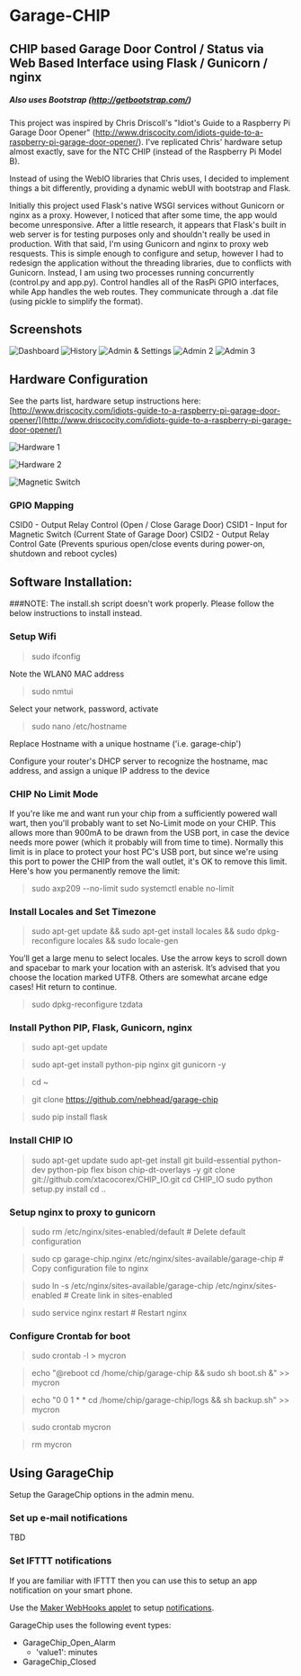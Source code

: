 # Garage-CHIP

## CHIP based Garage Door Control / Status via Web Based Interface using Flask / Gunicorn / nginx
##### Also uses Bootstrap (http://getbootstrap.com/)

This project was inspired by Chris Driscoll's "Idiot's Guide to a Raspberry Pi Garage Door Opener" (http://www.driscocity.com/idiots-guide-to-a-raspberry-pi-garage-door-opener/).  I've replicated Chris' hardware setup almost exactly, save for the NTC CHIP (instead of the Raspberry Pi Model B).  

Instead of using the WebIO libraries that Chris uses, I decided to implement things a bit differently, providing a dynamic webUI with bootstrap and Flask.  

Initially this project used Flask's native WSGI services without Gunicorn or nginx as a proxy.  However, I noticed that after some time, the app would become unresponsive.  After a little research, it appears that Flask's built in web server is for testing purposes only and shouldn't really be used in production.  With that said, I'm using Gunicorn and nginx to proxy web resquests.  This is simple enough to configure and setup, however I had to redesign the application without the threading libraries, due to conflicts with Gunicorn.  Instead, I am using two processes running concurrently (control.py and app.py).  Control handles all of the RasPi GPIO interfaces, while App handles the web routes.  They communicate through a .dat file (using pickle to simplify the format).  

## Screenshots

![Dashboard](static/img/screenshots/Screenshot_20170611-084236.jpg)
![History](static/img/screenshots/Screenshot_20170611-084304.jpg)
![Admin & Settings](static/img/screenshots/Screenshot_20170611-084315.jpg)
![Admin 2](static/img/screenshots/Screenshot_20170611-084344.jpg)
![Admin 3](static/img/screenshots/Screenshot_20170611-084356.jpg)

## Hardware Configuration
See the parts list, hardware setup instructions here: [http://www.driscocity.com/idiots-guide-to-a-raspberry-pi-garage-door-opener/](http://www.driscocity.com/idiots-guide-to-a-raspberry-pi-garage-door-opener/)

![Hardware 1](static/img/screenshots/2017-06-11_11.40.22.jpg)

![Hardware 2](static/img/screenshots/2017-06-11_11.40.33.jpg)

![Magnetic Switch](static/img/screenshots/2017-06-11_11.40.02.jpg)

### GPIO Mapping
CSID0 - Output Relay Control (Open / Close Garage Door)
CSID1 - Input for Magnetic Switch (Current State of Garage Door)
CSID2 - Output Relay Control Gate (Prevents spurious open/close events during power-on, shutdown and reboot cycles)

## Software Installation:
###NOTE: The install.sh script doesn't work properly.  Please follow the below instructions to install instead.

### Setup Wifi

>sudo ifconfig

Note the WLAN0 MAC address

>sudo nmtui

Select your network, password, activate

>sudo nano /etc/hostname

Replace Hostname with a unique hostname ('i.e. garage-chip')

Configure your router's DHCP server to recognize the hostname, mac address, and assign a unique IP address to the device

### CHIP No Limit Mode
If you're like me and want run your chip from a sufficiently powered wall wart, then you'll probably want to set No-Limit mode on your CHIP.  This allows more than 900mA to be drawn from the USB port, in case the device needs more power (which it probably will from time to time).  Normally this limit is in place to protect your host PC's USB port, but since we're using this port to power the CHIP from the wall outlet, it's OK to remove this limit.  Here's how you permanently remove the limit:

>sudo axp209 --no-limit
>sudo systemctl enable no-limit

### Install Locales and Set Timezone
>sudo apt-get update && sudo apt-get install locales && sudo dpkg-reconfigure locales && sudo locale-gen

You’ll get a large menu to select locales. Use the arrow keys to scroll down and spacebar to mark your location with an asterisk. It’s advised that you choose the location marked UTF8. Others are somewhat arcane edge cases! Hit return to continue.

>sudo dpkg-reconfigure tzdata

### Install Python PIP, Flask, Gunicorn, nginx
>sudo apt-get update

>sudo apt-get install python-pip nginx git gunicorn -y

>cd ~

>git clone https://github.com/nebhead/garage-chip

>sudo pip install flask

### Install CHIP IO

> sudo apt-get update
> sudo apt-get install git build-essential python-dev python-pip flex bison chip-dt-overlays -y
> git clone git://github.com/xtacocorex/CHIP_IO.git
> cd CHIP_IO
> sudo python setup.py install
> cd ..

### Setup nginx to proxy to gunicorn
>sudo rm /etc/nginx/sites-enabled/default # Delete default configuration

>sudo cp garage-chip.nginx /etc/nginx/sites-available/garage-chip # Copy configuration file to nginx

>sudo ln -s /etc/nginx/sites-available/garage-chip /etc/nginx/sites-enabled # Create link in sites-enabled

>sudo service nginx restart # Restart nginx

### Configure Crontab for boot
>sudo crontab -l > mycron

>echo "@reboot cd /home/chip/garage-chip && sudo sh boot.sh &" >> mycron

>echo "0 0 1 * * cd /home/chip/garage-chip/logs && sh backup.sh" >> mycron

>sudo crontab mycron

>rm mycron

## Using GarageChip
Setup the GarageChip options in the admin menu.  

### Set up e-mail notifications
TBD

### Set IFTTT notifications
If you are familiar with IFTTT then you can use this to setup an app notification on your smart phone.

Use the [Maker WebHooks applet](https://ifttt.com/maker_webhooks) to setup [notifications](https://ifttt.com/if_notifications).  

GarageChip uses the following event types:
* GarageChip_Open_Alarm
	* 'value1': minutes
* GarageChip_Closed
